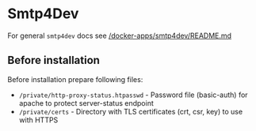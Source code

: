 # Smtp4Dev

For general `smtp4dev` docs see [/docker-apps/smtp4dev/README.md](../../../../docker-apps/smtp4dev/README.md)

## Before installation

Before installation prepare following files:

- `/private/http-proxy-status.htpasswd` - Password file (basic-auth) for apache to protect server-status endpoint
- `/private/certs` -  Directory with TLS certificates (crt, csr, key) to use with HTTPS
